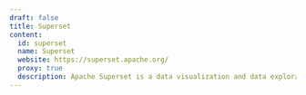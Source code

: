 ```yaml
---
draft: false
title: Superset
content:
  id: superset
  name: Superset
  website: https://superset.apache.org/
  proxy: true
  description: Apache Superset is a data visualization and data exploration platform.
---
```

